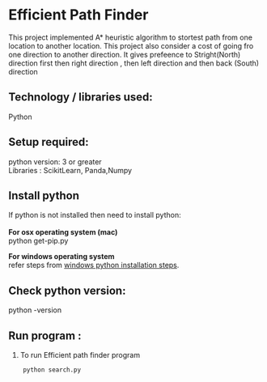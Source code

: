 # Efficient Path Finder

This project implemented A* heuristic algorithm to stortest path from one location to another location. This project also consider a 
cost of going fro one direction to another direction. It gives prefeence to Stright(North) direction first then right direction , then left
direction and then back (South) direction

## Technology / libraries used: <br />
Python

## Setup required:<br />
python version: 3 or greater<br />
Libraries : ScikitLearn, Panda,Numpy


## Install python <br />
If python is not installed then need to install python:<br />
<br />
**For  osx operating system (mac)**<br />
	python get-pip.py 

**For windows operating system**<br />
	refer steps from [windows python installation steps](https://docs.python.org/3/using/windows.html).
	

## Check python version:
python -version

## Run program : <br />

1. To run Efficient path finder program
```
	python search.py
```


